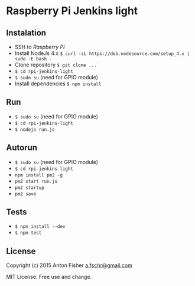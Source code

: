 # Raspberry Pi Jenkins light

## Instalation
* SSH to _Raspberry Pi_
* Install NodeJs 4.x `$ curl -sL https://deb.nodesource.com/setup_4.x | sudo -E bash -`
* Clone repository `$ git clone ...`
* `$ cd rpi-jenkins-light`
* `$ sudo su` (need for GPIO module)
* Install dependencies `$ npm install`

## Run
* `$ sudo su` (need for GPIO module)
* `$ cd rpi-jenkins-light`
* `$ nodejs run.js`

## Autorun
* `$ sudo su` (need for GPIO module)
* `$ cd rpi-jenkins-light`
* `npm install pm2 -g`
* `pm2 start run.js`
* `pm2 startup`
* `pm2 save`

## Tests
* `$ npm install --dev`
* `$ npm test`

## License
Copyright (c) 2015 Anton Fisher <a.fschr@gmail.com>

MIT License. Free use and change.
